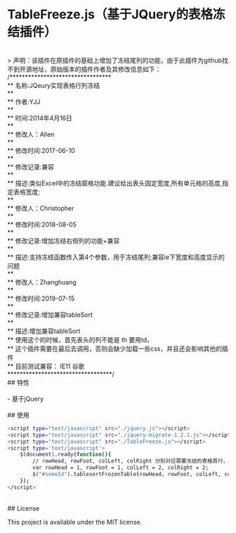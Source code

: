 # TableFreeze.js（基于JQuery的表格冻结插件）<br/>
<br/>
> 声明：该插件在原插件的基础上增加了冻结尾列的功能，由于此插件为github找不到开源地址，原始版本的插件作者及其修改信息如下：<br/>
/*********************************  <br/>
** 名称:JQeury实现表格行列冻结<br/>
** <br/>
** 作者:YJJ<br/>
** <br/>
** 时间:2014年4月16日<br/>
** <br/>
** 修改人：Allen<br/>
** <br/>
** 修改时间:2017-06-10<br/>
** <br/>
** 修改记录:兼容<br/>
** <br/>
** 描述:类似Excel中的冻结窗格功能.建议给出表头固定宽度,所有单元格的高度,指定表格宽度;<br/>
** <br/>
** 修改人：Christopher<br/>
** <br/>
** 修改时间:2018-08-05<br/>
** <br/>
** 修改记录:增加冻结右侧列的功能+兼容<br/>
** <br/>
** 描述:支持冻结函数传入第4个参数，用于冻结尾列;兼容ie下宽度和高度显示的问题<br/>
** <br/>
** 修改人：Zhanghuang<br/>
** <br/>
** 修改时间:2019-07-15<br/>
** <br/>
** 修改记录:增加兼容tableSort<br/>
** <br/>
** 描述:增加兼容tableSort<br/>
**        使用这个的时候，首先表头的列不能是 th  要用td，<br/>
**        这个插件需要在最后去调用，否则会缺少加载一些css，并且还会影响其他的插件<br/>
**      目前测试兼容： IE11 谷歌<br/>
**********************************/ <br/>
## 特性 <br/>
 <br/>
- 基于jQuery <br/>
 <br/>
## 使用 <br/>

```bash
<script type="text/javascript" src="./jquery.js"></script> 
<script type="text/javascript" src="./jquery-migrate-1.2.1.js"></script> 
<script type="text/javascript" src="./TableFreeze.js"></script>  
<script type='text/javascript'> 
    $(document).ready(function(){  
        // rowHead, rowFoot, colLeft, colRight 分别对应需要冻结的表格首行，尾行，首列和尾列 
        var rowHead = 1, rowFoot = 1, colLeft = 2, colRight = 2; 
        $("#someId").tablesortFrozenTable(rowHead, rowFoot, colLeft, colRight); 
    }); 
</script>  
```  
 <br/>
## License   <br/>

This project is available under the MIT license. <br/>
